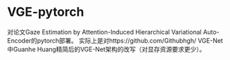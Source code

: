 # VGE-pytorch
对论文Gaze Estimation by Attention-Induced Hierarchical Variational Auto-Encoder的pytorch部署。
实际上是对https://github.com/Githubhgh/ VGE-Net中Guanhe Huang精简后的VGE-Net架构的改写（对显存资源要求更少）。
